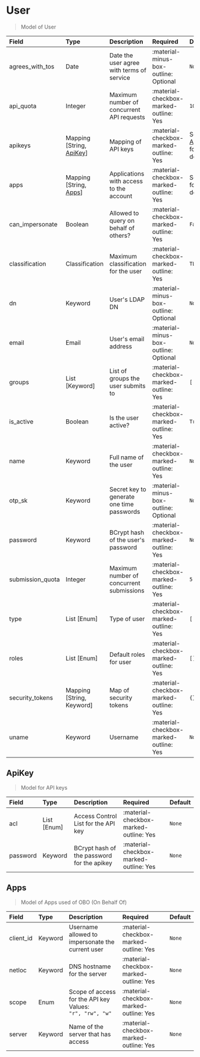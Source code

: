 [comment]: # (AUTOGENERATED MARKDOWN CONTENT. UPDATES TO ODM DOCUMENTATION SHOULD BE DONE THROUGH ASSEMBLYLINE-BASE REPO!)
# User
> Model of User

| Field | Type | Description | Required | Default |
| :--- | :--- | :--- | :--- | :--- |
| agrees_with_tos | Date | Date the user agree with terms of service | :material-minus-box-outline: Optional | `None` |
| api_quota | Integer | Maximum number of concurrent API requests | :material-checkbox-marked-outline: Yes | `10` |
| apikeys | Mapping [String, [ApiKey](/assemblyline4_docs/odm/models/user/#apikey)] | Mapping of API keys | :material-checkbox-marked-outline: Yes | See [ApiKey](/assemblyline4_docs/odm/models/user/#apikey) for more details. |
| apps | Mapping [String, [Apps](/assemblyline4_docs/odm/models/user/#apps)] | Applications with access to the account | :material-checkbox-marked-outline: Yes | See [Apps](/assemblyline4_docs/odm/models/user/#apps) for more details. |
| can_impersonate | Boolean | Allowed to query on behalf of others? | :material-checkbox-marked-outline: Yes | `False` |
| classification | Classification | Maximum classification for the user | :material-checkbox-marked-outline: Yes | `TLP:W` |
| dn | Keyword | User's LDAP DN | :material-minus-box-outline: Optional | `None` |
| email | Email | User's email address | :material-minus-box-outline: Optional | `None` |
| groups | List [Keyword] | List of groups the user submits to | :material-checkbox-marked-outline: Yes | `['USERS']` |
| is_active | Boolean | Is the user active? | :material-checkbox-marked-outline: Yes | `True` |
| name | Keyword | Full name of the user | :material-checkbox-marked-outline: Yes | `None` |
| otp_sk | Keyword | Secret key to generate one time passwords | :material-minus-box-outline: Optional | `None` |
| password | Keyword | BCrypt hash of the user's password | :material-checkbox-marked-outline: Yes | `None` |
| submission_quota | Integer | Maximum number of concurrent submissions | :material-checkbox-marked-outline: Yes | `5` |
| type | List [Enum] | Type of user | :material-checkbox-marked-outline: Yes | `['user']` |
| roles | List [Enum] | Default roles for user | :material-checkbox-marked-outline: Yes | `[]` |
| security_tokens | Mapping [String, Keyword] | Map of security tokens | :material-checkbox-marked-outline: Yes | `{}` |
| uname | Keyword | Username | :material-checkbox-marked-outline: Yes | `None` |


[comment]: # (AUTOGENERATED MARKDOWN CONTENT. UPDATES TO ODM DOCUMENTATION SHOULD BE DONE THROUGH ASSEMBLYLINE-BASE REPO!)
## ApiKey
> Model for API keys

| Field | Type | Description | Required | Default |
| :--- | :--- | :--- | :--- | :--- |
| acl | List [Enum] | Access Control List for the API key | :material-checkbox-marked-outline: Yes | `None` |
| password | Keyword | BCrypt hash of the password for the apikey | :material-checkbox-marked-outline: Yes | `None` |


[comment]: # (AUTOGENERATED MARKDOWN CONTENT. UPDATES TO ODM DOCUMENTATION SHOULD BE DONE THROUGH ASSEMBLYLINE-BASE REPO!)
## Apps
> Model of Apps used of OBO (On Behalf Of)

| Field | Type | Description | Required | Default |
| :--- | :--- | :--- | :--- | :--- |
| client_id | Keyword | Username allowed to impersonate the current user | :material-checkbox-marked-outline: Yes | `None` |
| netloc | Keyword | DNS hostname for the server | :material-checkbox-marked-outline: Yes | `None` |
| scope | Enum | Scope of access for the API key<br>Values:<br>`"r", "rw", "w"` | :material-checkbox-marked-outline: Yes | `None` |
| server | Keyword | Name of the server that has access | :material-checkbox-marked-outline: Yes | `None` |


